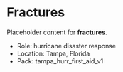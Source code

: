 # Fractures

Placeholder content for **fractures**.

- Role: hurricane disaster response
- Location: Tampa, Florida
- Pack: tampa_hurr_first_aid_v1
